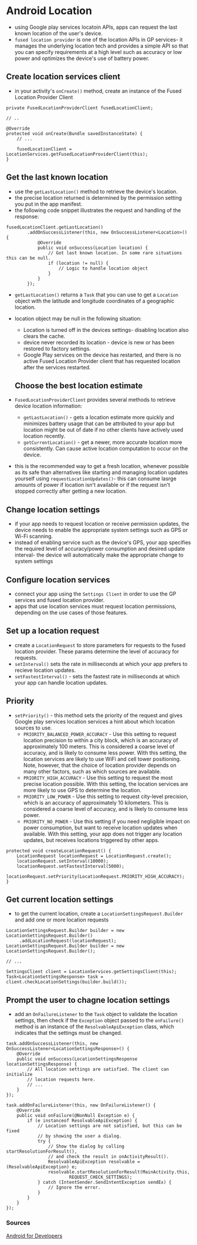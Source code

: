 # Android Location

- using Google play services locatoin APIs, apps can request the last known location of the user's device.
- `fused location provider` is one of the location APIs in GP services- it manages the underlying location tech and provides a simple API so that you can specify requirements at a high level such as accuracy or low power and optimizes the device's use of battery power.

## Create location services client

- in your activity's `onCreate()` method, create an instance of the Fused Location Provider Client

```
private FusedLocationProviderClient fusedLocationClient;

// ..

@Override
protected void onCreate(Bundle savedInstanceState) {
    // ...

    fusedLocationClient = LocationServices.getFusedLocationProviderClient(this);
}
```

## Get the last known location

- use the `getLastLocation()` method to retrieve the device's location.
- the precise location returned is determined by the permission setting you put in the app manifest.
- the following code snippet illustrates the request and handling of the response:

```
fusedLocationClient.getLastLocation()
        .addOnSuccessListener(this, new OnSuccessListener<Location>() {
            @Override
            public void onSuccess(Location location) {
                // Got last known location. In some rare situations this can be null.
                if (location != null) {
                    // Logic to handle location object
                }
            }
        });
```

- `getLastLocation()` returns a `Task` that you can use to get a `Location` object with the latitude and longitude coordinates of a geographic location.
- location object may be null in the following situation:
  - Location is turned off in the devices settings- disabling location also clears the cache.
  - device never recorded its location - device is new or has been restored to factory settings.
  - Google Play services on the device has restarted, and there is no active Fused Location Provider client that has requested location after the services restarted.

  ## Choose the best location estimate

- `FusedLocationProviderClient` provides several methods to retrieve device location information:
  - `getLastLocation()` - gets a location estimate more quickly and minimizes battery usage that can be attributed to your app but location might be out of date if no other clients have actively used location recently.
  - `getCurrentLocation()` - get a newer, more accurate location more consistently. Can cause active location computation to occur on the device.
- this is the recommended way to get a fresh location, whenever possible as its safe than alternatives like starting and managing location updates yourself using `requestLocationUpdates()`- this can consume lasrge amounts of power if location isn't available or if the request isn't stopped correctly after getting a new location.

## Change location settings

- if your app needs to request location or receive permission updates, the device needs to enable the appropriate system settings such as GPS or Wi-Fi scanning.
- instead of enabling service such as the device's GPS, your app specifies the required level of accuracy/power consumption and desired update interval- the device will automatically make the appropriate change to system settings

## Configure location services

- connect your app using the `Settings Client` in order to use the GP services and fused location provider.
- apps that use location services must request location permissions, depending on the use cases of those features.

## Set up a location request

- create a `LocationRequest` to store parameters for requests to the fused location provider. These params determine the level of accuracy for requests.
- `setInterval()` sets the rate in milliseconds at which your app prefers to recieve location updates.
- `setFastestInterval()` - sets the fastest rate in milliseconds at which your app can handle location updates.

## Priority

- `setPriority()` - this method sets the priority of the request and gives Google play services location services a hint about  which location sources to use.
  - `PRIORITY_BALANCED_POWER_ACCURACY` - Use this setting to request location precision to within a city block, which is an accuracy of approximately 100 meters. This is considered a coarse level of accuracy, and is likely to consume less power. With this setting, the location services are likely to use WiFi and cell tower positioning. Note, however, that the choice of location provider depends on many other factors, such as which sources are available.
  - `PRIORITY_HIGH_ACCURACY` - Use this setting to request the most precise location possible. With this setting, the location services are more likely to use GPS to determine the location.
  - `PRIORITY_LOW_POWER` - Use this setting to request city-level precision, which is an accuracy of approximately 10 kilometers. This is considered a coarse level of accuracy, and is likely to consume less power.
  - `PRIORITY_NO_POWER` - Use this setting if you need negligible impact on power consumption, but want to receive location updates when available. With this setting, your app does not trigger any location updates, but receives locations triggered by other apps.

```
protected void createLocationRequest() {
    LocationRequest locationRequest = LocationRequest.create();
    locationRequest.setInterval(10000);
    locationRequest.setFastestInterval(5000);
    locationRequest.setPriority(LocationRequest.PRIORITY_HIGH_ACCURACY);
}
```

## Get current location settings

- to get the current location, create a `LocationSettingsRequest.Builder` and add one or more location requests

```
LocationSettingsRequest.Builder builder = new LocationSettingsRequest.Builder()
     .addLocationRequest(locationRequest);
LocationSettingsRequest.Builder builder = new LocationSettingsRequest.Builder();

// ...

SettingsClient client = LocationServices.getSettingsClient(this);
Task<LocationSettingsResponse> task = client.checkLocationSettings(builder.build());

```

## Prompt the user to chagne location settings

- add an `OnFailureListener` to the `Task` object to validate the location settings, then check if the `Exception` object passed to the `onFailure()` method is an instance of the `ResolvableApiException` class, which indicates that the settings must be changed.

```
task.addOnSuccessListener(this, new OnSuccessListener<LocationSettingsResponse>() {
    @Override
    public void onSuccess(LocationSettingsResponse locationSettingsResponse) {
        // All location settings are satisfied. The client can initialize
        // location requests here.
        // ...
    }
});

task.addOnFailureListener(this, new OnFailureListener() {
    @Override
    public void onFailure(@NonNull Exception e) {
        if (e instanceof ResolvableApiException) {
            // Location settings are not satisfied, but this can be fixed
            // by showing the user a dialog.
            try {
                // Show the dialog by calling startResolutionForResult(),
                // and check the result in onActivityResult().
                ResolvableApiException resolvable = (ResolvableApiException) e;
                resolvable.startResolutionForResult(MainActivity.this,
                        REQUEST_CHECK_SETTINGS);
            } catch (IntentSender.SendIntentException sendEx) {
                // Ignore the error.
            }
        }
    }
});
```

### Sources

[Android for Developers](https://developer.android.com/training/location/retrieve-current)